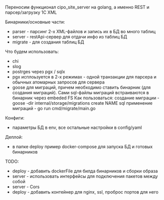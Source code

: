 Переносим функционал cipo_site_server на golang, а именно REST и парсер/загрузку 1С XML 

Бинарники/основные части:
- parser - парсинг 2-х XML-файлов и запись их в БД во много таблиц
- server - restApi-сервер для отдачи инфо из таблиц БД
- migrate - для создания таблиц БД

Что будем использовать:
- chi
- slog
- postrges через pgx / sqlx
- pgx исплоьзуется в 2-х режимах - одной транзакции для парсера и обычных атомарных запросов для сервера
- goose для миграций, причем необходимо ставить бинарник (для создания миграций).
  Сами sql-файлы миграций встраиваются в бинарник через embeded FS
  Как пользоваться:
  создание миграции - goose -dir internal/storage/migrations create NAME sql
  применение миграций - go run cmd/migrate/main.go

Конфиги:
- параметры БД в env, все остальные настройки в config/yaml

Деплой:
- в папке deploy пример docker-compose для запуска БД и готовых бинарников

TODO:
- deploy - добавить dockerFile для билда бинарников и сборки образа
- server - использовать интерфейсы для подключения пакетов между собой
- server - Cors
- deploy - добавить контейнер для nginx, ssl, проброс портов для него